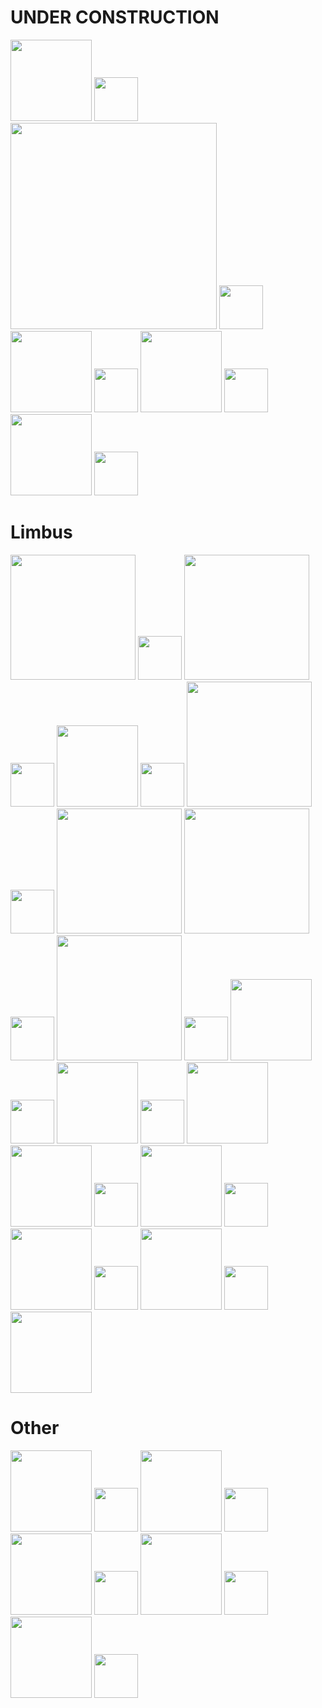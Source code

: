 # UNDER CONSTRUCTION
<img src="https://i.imgur.com/yDfebtZ.gif" width="130"> <img src="https://upload.wikimedia.org/wikipedia/commons/thumb/6/6b/A_sample_of_the_transparent_rectangle.svg/480px-A_sample_of_the_transparent_rectangle.svg.png" width="70"> 
<img src="https://i.imgur.com/tzlkWlx.gif" width="330"> <img src="https://upload.wikimedia.org/wikipedia/commons/thumb/6/6b/A_sample_of_the_transparent_rectangle.svg/480px-A_sample_of_the_transparent_rectangle.svg.png" width="70"> 
<img src="https://i.imgur.com/yDfebtZ.gif" width="130"> <img src="https://upload.wikimedia.org/wikipedia/commons/thumb/6/6b/A_sample_of_the_transparent_rectangle.svg/480px-A_sample_of_the_transparent_rectangle.svg.png" width="70"> 
<img src="https://i.imgur.com/yDfebtZ.gif" width="130"> <img src="https://upload.wikimedia.org/wikipedia/commons/thumb/6/6b/A_sample_of_the_transparent_rectangle.svg/480px-A_sample_of_the_transparent_rectangle.svg.png" width="70"> 
<img src="https://i.imgur.com/yDfebtZ.gif" width="130"> <img src="https://upload.wikimedia.org/wikipedia/commons/thumb/6/6b/A_sample_of_the_transparent_rectangle.svg/480px-A_sample_of_the_transparent_rectangle.svg.png" width="70">

# Limbus
<img src="https://i.imgur.com/izQvTNq.gif" width="200"> <img src="https://upload.wikimedia.org/wikipedia/commons/thumb/6/6b/A_sample_of_the_transparent_rectangle.svg/480px-A_sample_of_the_transparent_rectangle.svg.png" width="70"> 
<img src="https://i.imgur.com/p9ri9yd.gif" width="200"> <img src="https://upload.wikimedia.org/wikipedia/commons/thumb/6/6b/A_sample_of_the_transparent_rectangle.svg/480px-A_sample_of_the_transparent_rectangle.svg.png" width="70"> 
<img src="https://i.imgur.com/sVL9dds.gif" width="130"> <img src="https://upload.wikimedia.org/wikipedia/commons/thumb/6/6b/A_sample_of_the_transparent_rectangle.svg/480px-A_sample_of_the_transparent_rectangle.svg.png" width="70"> 
<img src="https://i.imgur.com/YscgEdL.gif" width="200"> <img src="https://upload.wikimedia.org/wikipedia/commons/thumb/6/6b/A_sample_of_the_transparent_rectangle.svg/480px-A_sample_of_the_transparent_rectangle.svg.png" width="70"> 
<img src="https://i.imgur.com/rQ76qdp.gif" width="200">
<img src="https://i.imgur.com/XzPX4ur.gif" width="200"> <img src="https://upload.wikimedia.org/wikipedia/commons/thumb/6/6b/A_sample_of_the_transparent_rectangle.svg/480px-A_sample_of_the_transparent_rectangle.svg.png" width="70">
<img src="https://i.imgur.com/qiRpXHk.gif" width="200"> <img src="https://upload.wikimedia.org/wikipedia/commons/thumb/6/6b/A_sample_of_the_transparent_rectangle.svg/480px-A_sample_of_the_transparent_rectangle.svg.png" width="70"> 
<img src="https://i.imgur.com/ik0TvSi.gif" width="130"> <img src="https://upload.wikimedia.org/wikipedia/commons/thumb/6/6b/A_sample_of_the_transparent_rectangle.svg/480px-A_sample_of_the_transparent_rectangle.svg.png" width="70"> 
<img src="https://i.imgur.com/tpu5Raq.gif" width="130"> <img src="https://upload.wikimedia.org/wikipedia/commons/thumb/6/6b/A_sample_of_the_transparent_rectangle.svg/480px-A_sample_of_the_transparent_rectangle.svg.png" width="70"> 
<img src="https://i.imgur.com/DocAxQl.gif" width="130"> 
<img src="https://i.imgur.com/yDfebtZ.gif" width="130"> <img src="https://upload.wikimedia.org/wikipedia/commons/thumb/6/6b/A_sample_of_the_transparent_rectangle.svg/480px-A_sample_of_the_transparent_rectangle.svg.png" width="70"> 
<img src="https://i.imgur.com/yDfebtZ.gif" width="130"> <img src="https://upload.wikimedia.org/wikipedia/commons/thumb/6/6b/A_sample_of_the_transparent_rectangle.svg/480px-A_sample_of_the_transparent_rectangle.svg.png" width="70"> 
<img src="https://i.imgur.com/yDfebtZ.gif" width="130"> <img src="https://upload.wikimedia.org/wikipedia/commons/thumb/6/6b/A_sample_of_the_transparent_rectangle.svg/480px-A_sample_of_the_transparent_rectangle.svg.png" width="70"> 
<img src="https://i.imgur.com/yDfebtZ.gif" width="130"> <img src="https://upload.wikimedia.org/wikipedia/commons/thumb/6/6b/A_sample_of_the_transparent_rectangle.svg/480px-A_sample_of_the_transparent_rectangle.svg.png" width="70"> 
<img src="https://i.imgur.com/yDfebtZ.gif" width="130">

# Other
<img src="https://i.imgur.com/yDfebtZ.gif" width="130"> <img src="https://upload.wikimedia.org/wikipedia/commons/thumb/6/6b/A_sample_of_the_transparent_rectangle.svg/480px-A_sample_of_the_transparent_rectangle.svg.png" width="70"> 
<img src="https://i.imgur.com/yDfebtZ.gif" width="130"> <img src="https://upload.wikimedia.org/wikipedia/commons/thumb/6/6b/A_sample_of_the_transparent_rectangle.svg/480px-A_sample_of_the_transparent_rectangle.svg.png" width="70"> 
<img src="https://i.imgur.com/yDfebtZ.gif" width="130"> <img src="https://upload.wikimedia.org/wikipedia/commons/thumb/6/6b/A_sample_of_the_transparent_rectangle.svg/480px-A_sample_of_the_transparent_rectangle.svg.png" width="70"> 
<img src="https://i.imgur.com/yDfebtZ.gif" width="130"> <img src="https://upload.wikimedia.org/wikipedia/commons/thumb/6/6b/A_sample_of_the_transparent_rectangle.svg/480px-A_sample_of_the_transparent_rectangle.svg.png" width="70"> 
<img src="https://i.imgur.com/yDfebtZ.gif" width="130"> <img src="https://upload.wikimedia.org/wikipedia/commons/thumb/6/6b/A_sample_of_the_transparent_rectangle.svg/480px-A_sample_of_the_transparent_rectangle.svg.png" width="70">

